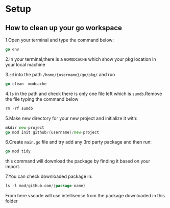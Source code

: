 # Setup

## How to clean up your go workspace

1.Open your terminal and type the command below:

```go
go env
```

2.In your terminal,there is a `GOMODCACHE` which show your pkg location in your local machine

3.`cd` into the path `/home/{username}/go/pkg/` and run

```go
go clean -modcache
```

4.`ls` in the path and check there is only one file left which is `sumdb`.Remove the file typing the command below

```go
rm -rf sumdb
```

5.Make new directory for your new project and initialize it with:

```go
mkdir new-project
go mod init github/{username}/new-project
```

6.Create `main.go` file and try add any 3rd party package and then run:

```go
go mod tidy
```

this command will download the package by finding it based on your import.

7.You can check downloaded package in:

```go
ls -l mod/github.com/{package-name}
```

From here vscode will use intellisense from the package downloaded in this folder
